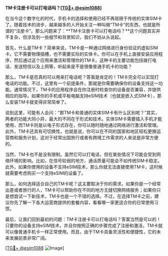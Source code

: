 **TM卡注册卡可以打电话吗？[[TG💪+ @esim1088](https://t.me/s/esim1088)]**

在当今这个数字化的时代，手机卡的选择和使用已经不再局限于传统的实体SIM卡了。随着技术的进步，越来越多的人开始关注一种叫做“TM卡”的东西，也就是所谓的“注册卡”。那么问题来了：**TM卡注册卡可以打电话吗？**这个问题其实并不复杂，但涉及到一些细节和背景知识，我们不妨从头说起。

首先，什么是TM卡？简单来说，TM卡是一种通过网络进行身份验证的虚拟SIM卡。它不需要物理插槽，也不需要实际的实体卡。你可以在手机上直接安装应用程序，然后通过这个应用来激活和管理你的TM卡。这种卡的主要功能包括拨打电话、发送短信以及上网等，听起来是不是很像普通手机卡的功能？

那么，TM卡是否真的可以用来打电话呢？答案是肯定的！TM卡完全可以实现打电话的功能。不过，这里有一个前提条件，那就是你需要确保你的设备支持这一功能。通常情况下，TM卡的应用程序会在你注册时检查你的设备是否兼容，并提供相应的指导。如果你的手机或平板电脑支持eSIM技术（也就是嵌入式SIM卡），那么安装TM卡就变得非常简单了。

说到这里，可能有人会问：“那TM卡和普通的实体SIM卡有什么区别呢？”其实，两者的功能大同小异，最大的不同在于形式和技术。实体SIM卡需要插入手机才能使用，而TM卡则是以电子形式存在，你可以随时随地通过网络进行激活和管理。此外，TM卡还具有可切换性，也就是说，你可以在不同的国家和地区轻松更换运营商和服务计划，这对于经常出国旅行或者有跨境工作需求的人来说是非常方便的。

当然，TM卡也不是没有限制。虽然它可以打电话，但在某些情况下可能会受到网络环境的影响。比如，在信号较弱的地方，通话质量可能会不如传统SIM卡稳定。此外，如果你使用的设备不支持eSIM技术，那么你就无法直接使用TM卡，这时候就需要考虑购买一个支持eSIM的设备了。

那么，如何选择适合自己的TM卡呢？这主要取决于你的需求。如果你是一个经常出差或者旅行的人，TM卡可以帮助你在不同的地方无缝切换网络服务；如果你只是想尝试一下新技术，TM卡也是一个不错的选择。不过，在选择TM卡之前，建议你先了解一下各大运营商提供的套餐内容，看看哪一家更适合你的日常使用习惯。

最后，让我们回到最初的问题：TM卡注册卡可以打电话吗？答案当然是可以的！只要你的设备支持eSIM技术，并且你按照正确的步骤完成了注册和激活，TM卡就可以像普通手机卡一样正常使用。而且，由于TM卡具备灵活性和便捷性，它的未来发展前景非常广阔。

[[TG💪+ @esim1088](https://t.me/s/esim1088) ![Image](https://i.postimg.cc/4NQfJmqS/Snipaste-2025-05-13-00-14-12.png)]
